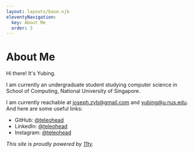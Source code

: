 ```yaml
---
layout: layouts/base.njk
eleventyNavigation:
  key: About Me
  order: 3
---
```

# About Me

Hi there! It's Yubing.

I am currently an undergraduate student studying computer science in School of Computing, National University of Singapore.

I am currently reachable at [joseph.zyb@gmail.com](mailto://joseph.zyb@gmail.com) and [yubing@u.nus.edu](mailto://yubing@u.nus.edu). And here are some useful links:
* GitHub: [@teleohead](https://github.com/teleohead)
* LinkedIn: [@teleohead](https://linkedin.com/in/teleohead)
* Instagram: [@teleohead](https://instagram.com/teleohead)



*This site is proudly powered by [11ty](https://www.11ty.dev).*